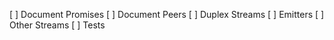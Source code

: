 [ ] Document Promises
[ ] Document Peers
[ ] Duplex Streams
[ ] Emitters
[ ] Other Streams
[ ] Tests
